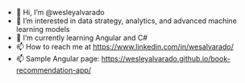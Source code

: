 - 👋 Hi, I’m @wesleyalvarado
- 👀 I’m interested in data strategy, analytics, and advanced machine learning models
- 🌱 I’m currently learning Angular and C#
- 📫 How to reach me at https://www.linkedin.com/in/wesalvarado/
- 📫 Sample Angular page: https://wesleyalvarado.github.io/book-recommendation-app/

